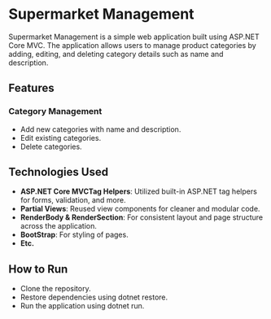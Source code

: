 # Supermarket Management
Supermarket Management is a simple web application built using ASP.NET Core MVC. The application allows users to manage product categories by adding, editing, and deleting category details such as name and description.

## Features
### Category Management
- Add new categories with name and description.
- Edit existing categories.
- Delete categories.

## Technologies Used
- **ASP.NET Core MVCTag Helpers**: Utilized built-in ASP.NET tag helpers for forms, validation, and more.
- **Partial Views**: Reused view components for cleaner and modular code.
- **RenderBody & RenderSection**: For consistent layout and page structure across the application.
- **BootStrap**: For styling of pages.
- **Etc.**

## How to Run
- Clone the repository.
- Restore dependencies using dotnet restore.
- Run the application using dotnet run.
